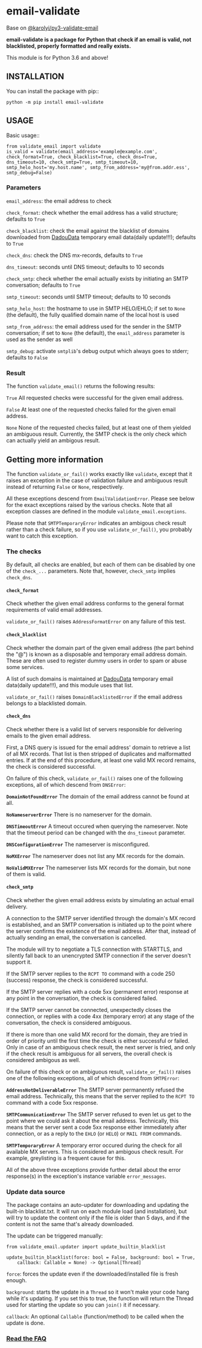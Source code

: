 # email-validate

Base on [@karolyi/py3-validate-email](https://github.com/karolyi/py3-validate-email)

**email-validate is a package for Python that check if an email is valid, not blacklisted, properly formatted and really exists.**

This module is for Python 3.6 and above!

## INSTALLATION

You can install the package with pip::
```
python -m pip install email-validate
```

## USAGE

Basic usage::
```
from validate_email import validate
is_valid = validate(email_address='example@example.com', check_format=True, check_blacklist=True, check_dns=True, dns_timeout=10, check_smtp=True, smtp_timeout=10, smtp_helo_host='my.host.name', smtp_from_address='my@from.addr.ess', smtp_debug=False)
```

### Parameters

`email_address`: the email address to check

`check_format`: check whether the email address has a valid structure; defaults to `True`

`check_blacklist`: check the email against the blacklist of domains downloaded from [DadouData](http://dadoudata.com) temporary email data(daily update!!!); defaults to `True`

`check_dns`: check the DNS mx-records, defaults to `True`

`dns_timeout`: seconds until DNS timeout; defaults to 10 seconds

`check_smtp`: check whether the email actually exists by initiating an SMTP conversation; defaults to `True`

`smtp_timeout`: seconds until SMTP timeout; defaults to 10 seconds

`smtp_helo_host`: the hostname to use in SMTP HELO/EHLO; if set to `None` (the default), the fully qualified domain name of the local host is used

`smtp_from_address`: the email address used for the sender in the SMTP conversation; if set to `None` (the default), the `email_address` parameter is used as the sender as well

`smtp_debug`: activate `smtplib`'s debug output which always goes to stderr; defaults to `False`


### Result

The function `validate_email()` returns the following results:

`True`
  All requested checks were successful for the given email address.

`False`
  At least one of the requested checks failed for the given email address.

`None`
  None of the requested checks failed, but at least one of them yielded an ambiguous result. Currently, the SMTP check is the only check which can actually yield an ambigous result.

## Getting more information

The function `validate_or_fail()` works exactly like `validate`, except that it raises an exception in the case of validation failure and ambiguous result instead of returning `False` or `None`, respectively.

All these exceptions descend from `EmailValidationError`. Please see below for the exact exceptions raised by the various checks. Note that all exception classes are defined in the module `validate_email.exceptions`.

Please note that `SMTPTemporaryError` indicates an ambigous check result rather than a check failure, so if you use `validate_or_fail()`, you probably want to catch this exception.

### The checks

By default, all checks are enabled, but each of them can be disabled by one of the `check_...` parameters. Note that, however, `check_smtp` implies `check_dns`.

#### `check_format`

Check whether the given email address conforms to the general format requirements of valid email addresses.

`validate_or_fail()` raises `AddressFormatError` on any failure of this test.

#### `check_blacklist`

Check whether the domain part of the given email address (the part behind the "@") is known as a disposable and temporary email address domain. These are often used to register dummy users in order to spam or abuse some services.

A list of such domains is maintained at [DadouData](http://dadoudata.com) temporary email data(daily update!!!), and this module uses that list.

`validate_or_fail()` raises `DomainBlacklistedError` if the email address belongs to a blacklisted domain.

#### `check_dns`

Check whether there is a valid list of servers responsible for delivering emails to the given email address.

First, a DNS query is issued for the email address' domain to retrieve a list of all MX records. That list is then stripped of duplicates and malformatted entries. If at the end of this procedure, at least one valid MX record remains, the check is considered successful.

On failure of this check, `validate_or_fail()` raises one of the following exceptions, all of which descend from `DNSError`:

**`DomainNotFoundError`**
  The domain of the email address cannot be found at all.

**`NoNameserverError`**
  There is no nameserver for the domain.

**`DNSTimeoutError`**
  A timeout occured when querying the nameserver. Note that the timeout period can be changed with the `dns_timeout` parameter.

**`DNSConfigurationError`**
  The nameserver is misconfigured.

**`NoMXError`**
  The nameserver does not list any MX records for the domain.

**`NoValidMXError`**
  The nameserver lists MX records for the domain, but none of them is valid.

#### `check_smtp`

Check whether the given email address exists by simulating an actual email delivery.

A connection to the SMTP server identified through the domain's MX record is established, and an SMTP conversation is initiated up to the point where the server confirms the existence of the email address. After that, instead of actually sending an email, the conversation is cancelled.

The module will try to negotiate a TLS connection with STARTTLS, and silently fall back to an unencrypted SMTP connection if the server doesn't support it.

If the SMTP server replies to the `RCPT TO` command with a code 250 (success) response, the check is considered successful.

If the SMTP server replies with a code 5xx (permanent error) response at any point in the conversation, the check is considered failed.

If the SMTP server cannot be connected, unexpectedly closes the connection, or replies with a code 4xx (temporary error) at any stage of the conversation, the check is considered ambiguous.

If there is more than one valid MX record for the domain, they are tried in order of priority until the first time the check is either successful or failed. Only in case of an ambiguous check result, the next server is tried, and only if the check result is ambiguous for all servers, the overall check is considered ambigous as well.

On failure of this check or on ambiguous result, `validate_or_fail()` raises one of the following exceptions, all of which descend from `SMTPError`:

**`AddressNotDeliverableError`**
  The SMTP server permanently refused the email address. Technically, this means that the server replied to the `RCPT TO` command with a code 5xx response.

**`SMTPCommunicationError`**
  The SMTP server refused to even let us get to the point where we could ask it about the email address. Technically, this means that the server sent a code 5xx response either immediately after connection, or as a reply to the `EHLO` (or `HELO`) or `MAIL FROM` commands.

**`SMTPTemporaryError`**
  A temporary error occured during the check for all available MX servers. This is considered an ambigous check result. For example, greylisting is a frequent cause for this.

All of the above three exceptions provide further detail about the error response(s) in the exception's instance variable `error_messages`.

### Update data source

The package contains an auto-updater for downloading and updating the built-in blacklist.txt. It will run on each module load (and installation), but will try to update the content only if the file is older than 5 days, and if the content is not the same that's already downloaded.

The update can be triggered manually:
```
from validate_email.updater import update_builtin_blacklist

update_builtin_blacklist(force: bool = False, background: bool = True,
    callback: Callable = None) -> Optional[Thread]
```

`force`: forces the update even if the downloaded/installed file is fresh enough.

`background`: starts the update in a ``Thread`` so it won't make your code hang while it's updating. If you set this to true, the function will return the Thread used for starting the update so you can ``join()`` it if necessary.

`callback`: An optional `Callable` (function/method) to be called when the update is done.

### [Read the FAQ](https://github.com/containerpi/email-validate/blob/master/FAQ.md)
